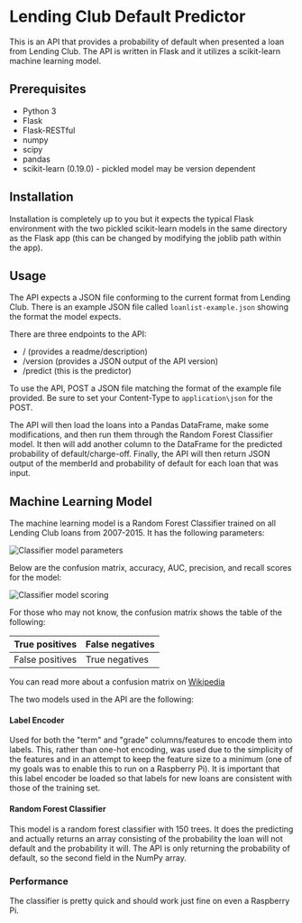 # Lending Club Default Predictor

This is an API that provides a probability of default when presented a loan from Lending Club. The API is written in Flask and it utilizes a scikit-learn machine learning model.

## Prerequisites

* Python 3
* Flask
* Flask-RESTful
* numpy
* scipy
* pandas
* scikit-learn (0.19.0) - pickled model may be version dependent

## Installation

Installation is completely up to you but it expects the typical Flask environment with the two pickled scikit-learn models in the same directory as the Flask app (this can be changed by modifying the joblib path within the app).

## Usage

The API expects a JSON file conforming to the current format from Lending Club. There is an example JSON file called `loanlist-example.json` showing the format the model expects.

There are three endpoints to the API:

* / (provides a readme/description)
* /version (provides a JSON output of the API version)
* /predict (this is the predictor)

To use the API, POST a JSON file matching the format of the example file provided. Be sure to set your Content-Type to `application\json` for the POST.

The API will then load the loans into a Pandas DataFrame, make some modifications, and then run them through the Random Forest Classifier model. It then will add another column to the DataFrame for the predicted probability of default/charge-off. Finally, the API will then return JSON output of the memberId and probability of default for each loan that was input.

## Machine Learning Model

The machine learning model is a Random Forest Classifier trained on all Lending Club loans from 2007-2015. It has the following parameters:

![Classifier model parameters](http://images.codyhatch.com/github/rfc-model.png)

Below are the confusion matrix, accuracy, AUC, precision, and recall scores for the model:

![Classifier model scoring](http://images.codyhatch.com/github/rfc-scoring.png)

For those who may not know, the confusion matrix shows the table of the following:

True positives | False negatives
----------------|----------------
False positives  | True negatives

You can read more about a confusion matrix on [Wikipedia](https://en.wikipedia.org/wiki/Confusion_matrix)

The two models used in the API are the following:

#### Label Encoder

Used for both the "term" and "grade" columns/features to encode them into labels. This, rather than one-hot encoding, was used due to the simplicity of the features and in an attempt to keep the feature size to a minimum (one of my goals was to enable this to run on a Raspberry Pi). It is important that this label encoder be loaded so that labels for new loans are consistent with those of the training set.

#### Random Forest Classifier

This model is a random forest classifier with 150 trees. It does the predicting and actually returns an array consisting of the probability the loan will not default and the probability it will. The API is only returning the probability of default, so the second field in the NumPy array.

### Performance

The classifier is pretty quick and should work just fine on even a Raspberry Pi.

